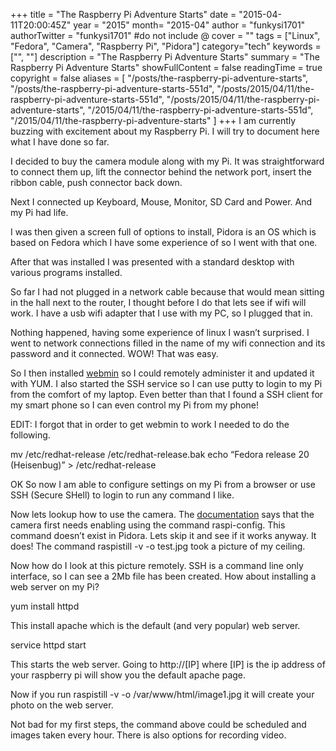 +++
title = "The Raspberry Pi Adventure Starts"
date = "2015-04-11T20:00:45Z"
year = "2015"
month= "2015-04"
author = "funkysi1701"
authorTwitter = "funkysi1701" #do not include @
cover = ""
tags = ["Linux", "Fedora", "Camera", "Raspberry Pi", "Pidora"]
category="tech"
keywords = ["", ""]
description =  "The Raspberry Pi Adventure Starts"
summary = "The Raspberry Pi Adventure Starts"
showFullContent = false
readingTime = true
copyright = false
aliases = [
    "/posts/the-raspberry-pi-adventure-starts",
    "/posts/the-raspberry-pi-adventure-starts-551d",
    "/posts/2015/04/11/the-raspberry-pi-adventure-starts-551d",
    "/posts/2015/04/11/the-raspberry-pi-adventure-starts",
    "/2015/04/11/the-raspberry-pi-adventure-starts-551d",
    "/2015/04/11/the-raspberry-pi-adventure-starts"
]
+++
I am currently buzzing with excitement about my Raspberry Pi. I will try to document here what I have done so far.

I decided to buy the camera module along with my Pi. It was straightforward to connect them up, lift the connector behind the network port, insert the ribbon cable, push connector back down.

Next I connected up Keyboard, Mouse, Monitor, SD Card and Power. And my Pi had life.

I was then given a screen full of options to install, Pidora is an OS which is based on Fedora which I have some experience of so I went with that one.

After that was installed I was presented with a standard desktop with various programs installed.

So far I had not plugged in a network cable because that would mean sitting in the hall next to the router, I thought before I do that lets see if wifi will work. I have a usb wifi adapter that I use with my PC, so I plugged that in.

Nothing happened, having some experience of linux I wasn’t surprised. I went to network connections filled in the name of my wifi connection and its password and it connected. WOW! That was easy.

So I then installed [webmin](http://www.webmin.com/download.html) so I could remotely administer it and updated it with YUM. I also started the SSH service so I can use putty to login to my Pi from the comfort of my laptop. Even better than that I found a SSH client for my smart phone so I can even control my Pi from my phone!

EDIT: I forgot that in order to get webmin to work I needed to do the following.

mv /etc/redhat-release /etc/redhat-release.bak
echo “Fedora release 20 (Heisenbug)” > /etc/redhat-release

OK So now I am able to configure settings on my Pi from a browser or use SSH (Secure SHell) to login to run any command I like.

Now lets lookup how to use the camera. The [documentation](https://www.raspberrypi.org/documentation/configuration/camera.md) says that the camera first needs enabling using the command raspi-config. This command doesn’t exist in Pidora. Lets skip it and see if it works anyway. It does! The command raspistill -v -o test.jpg took a picture of my ceiling.

Now how do I look at this picture remotely. SSH is a command line only interface, so I can see a 2Mb file has been created. How about installing a web server on my Pi?

yum install httpd

This install apache which is the default (and very popular) web server.

service httpd start

This starts the web server. Going to http://[IP] where [IP] is the ip address of your raspberry pi will show you the default apache page.

Now if you run raspistill -v -o /var/www/html/image1.jpg it will create your photo on the web server.

Not bad for my first steps, the command above could be scheduled and images taken every hour. There is also options for recording video.